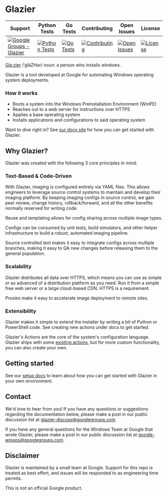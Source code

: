 # Glazier

Support                                                                                                                                          | Python Tests                                                                                                                                                           | Go Tests                                                                                                                                                   | Contributing                                                                                                                            | Open Issues                                                                                                     | License
------------------------------------------------------------------------------------------------------------------------------------------------ | ---------------------------------------------------------------------------------------------------------------------------------------------------------------------- | ---------------------------------------------------------------------------------------------------------------------------------------------------------- | --------------------------------------------------------------------------------------------------------------------------------------- | --------------------------------------------------------------------------------------------------------------- | -------
[![Google Groups - Glazier](https://img.shields.io/badge/Support-Google%20Groups-blue)](https://groups.google.com/forum/#!forum/glazier-discuss) | [![Python Tests](https://github.com/google/glazier/workflows/Python%20Tests/badge.svg)](https://github.com/google/glazier/actions?query=workflow%3A%22Python+Tests%22) | [![Go Tests](https://github.com/google/glazier/workflows/Go%20Tests/badge.svg)](https://github.com/google/glazier/actions?query=workflow%3A%22Go+Tests%22) | [![Contributing](https://img.shields.io/badge/Contributions-Closed-red)](https://github.com/google/glazier/blob/master/CONTRIBUTING.md) | [![Open Issues](https://img.shields.io/github/issues/google/glazier)](https://github.com/google/glazier/issues) | [![License](https://img.shields.io/badge/License-Apache%202.0-orange.svg)](https://github.com/google/glazier/blob/master/LICENSE)

[Gla·zier](https://en.wikipedia.org/wiki/Glazier) /ˈɡlāZHər/ *noun*: a person
who installs windows.

Glazier is a tool developed at Google for automating Windows operating system
deployments.

### How it works

*   Boots a system into the Windows Preinstallation Environment (WinPE)
*   Reaches out to a web server for instructions over HTTPS
*   Applies a base operating system
*   Installs applications and configurations to said operating system

Want to dive right in? See [our docs site](https://google.github.io/glazier) for
how you can get started with Glazier.

## Why Glazier?

Glazier was created with the following 3 core principles in mind:

### Text-Based & Code-Driven

With Glazier, imaging is configured entirely via YAML files. This allows
engineers to leverage source control systems to maintain and develop their
imaging platform. By keeping imaging configs in source control, we gain peer
review, change history, rollback/forward, and all the other benefits normally
reserved for writing code.

Reuse and templating allows for config sharing across multiple image types.

Configs can be consumed by unit tests, build simulators, and other helper
infrastructure to build a robust, automated imaging pipeline.

Source controlled text makes it easy to integrate configs across multiple
branches, making it easy to QA new changes before releasing them to the general
population.

### Scalability

Glazier distributes all data over HTTPS, which means you can use as simple or as
advanced of a distribution platform as you need. Run it from a simple free web
server or a large cloud-based CDN. HTTPS is a requirement.

Proxies make it easy to accelerate image deployment to remote sites.

### Extensibility

Glazier makes it simple to extend the installer by writing a bit of Python or
PowerShell code. See creating new actions under docs to get started.

Glazier's Actions are the core of the system's configuration language. Glazier
ships with some [existing actions](https://google.github.io/glazier/actions),
but for more custom functionality, you can also create your own.

## Getting started

See our [setup docs](https://google.github.io/glazier/setup) to learn about how
you can get started with Glazier in your own environment.

## Contact

We'd love to hear from you! If you have any questions or suggestions regarding
the documentation below, please make a post in our public discussion list at
[glazier-discuss@googlegroups.com](https://groups.google.com/forum/#!forum/glazier-discuss).

If you have any general questions for the Windows Team at Google that wrote
Glazier, please make a post in our public discussion list at
[google-winops@googlegroups.com](https://groups.google.com/forum/#!forum/google-winops).

## Disclaimer

Glazier is maintained by a small team at Google. Support for this repo is
treated as best effort, and issues will be responded to as engineering time
permits.

This is not an official Google product.
